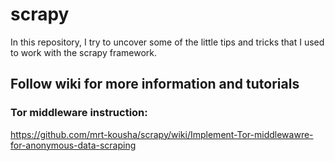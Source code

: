 # scrapy
In this repository, I try to uncover some of the little tips and tricks that I used to work with the scrapy framework. 



## Follow wiki for more information and tutorials
### Tor middleware instruction:
  https://github.com/mrt-kousha/scrapy/wiki/Implement-Tor-middlewawre-for-anonymous-data-scraping
